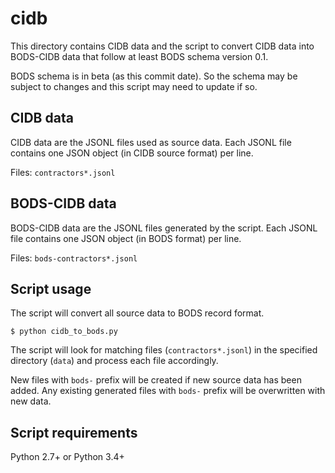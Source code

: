 # cidb

This directory contains CIDB data and the script to convert CIDB data
into BODS-CIDB data that follow at least BODS schema version 0.1.

BODS schema is in beta (as this commit date). So the schema may be
subject to changes and this script may need to update if so.

## CIDB data

CIDB data are the JSONL files used as source data. Each JSONL file
contains one JSON object (in CIDB source format) per line.

Files: `contractors*.jsonl`

## BODS-CIDB data

BODS-CIDB data are the JSONL files generated by the script. Each JSONL
file contains one JSON object (in BODS format) per line.

Files: `bods-contractors*.jsonl`

## Script usage

The script will convert all source data to BODS record format.

    $ python cidb_to_bods.py

The script will look for matching files (`contractors*.jsonl`) in the
specified directory (`data`) and process each file accordingly.

New files with `bods-` prefix will be created if new source data has
been added. Any existing generated files with `bods-` prefix will be
overwritten with new data.

## Script requirements

Python 2.7+ or Python 3.4+
